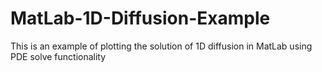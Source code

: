 # MatLab-1D-Diffusion-Example
This is an example of plotting the solution of 1D diffusion in MatLab using PDE solve functionality
